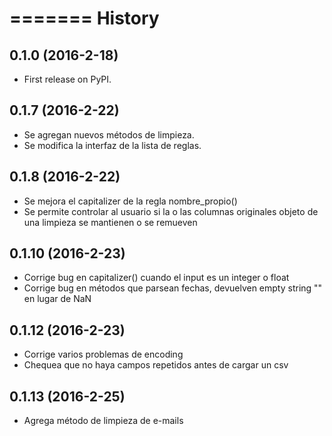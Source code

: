 =======
History
=======

0.1.0 (2016-2-18)
------------------

* First release on PyPI.

0.1.7 (2016-2-22)
------------------

* Se agregan nuevos métodos de limpieza.
* Se modifica la interfaz de la lista de reglas.

0.1.8 (2016-2-22)
------------------

* Se mejora el capitalizer de la regla nombre_propio()
* Se permite controlar al usuario si la o las columnas originales objeto de una limpieza se mantienen o se remueven

0.1.10 (2016-2-23)
------------------

* Corrige bug en capitalizer() cuando el input es un integer o float
* Corrige bug en métodos que parsean fechas, devuelven empty string "" en lugar de NaN

0.1.12 (2016-2-23)
------------------
* Corrige varios problemas de encoding
* Chequea que no haya campos repetidos antes de cargar un csv

0.1.13 (2016-2-25)
------------------
* Agrega método de limpieza de e-mails

